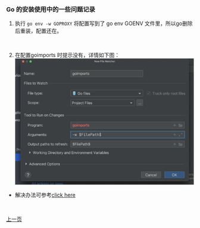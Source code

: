 ### Go 的安装使用中的一些问题记录

1. 执行 ``` go env -w GOPROXY ``` 将配置写到了 go env GOENV 文件里，所以go删除后重装，配置还在。  
<br>

2. 在配置goimports 时提示没有，详情如下图：
![alt 属性文本](./resource/1.1-0.jpeg)
* 解决办法可参考[click here](http://studygolang.com/articles/30933)


<br/>

[上一页](./README.md)